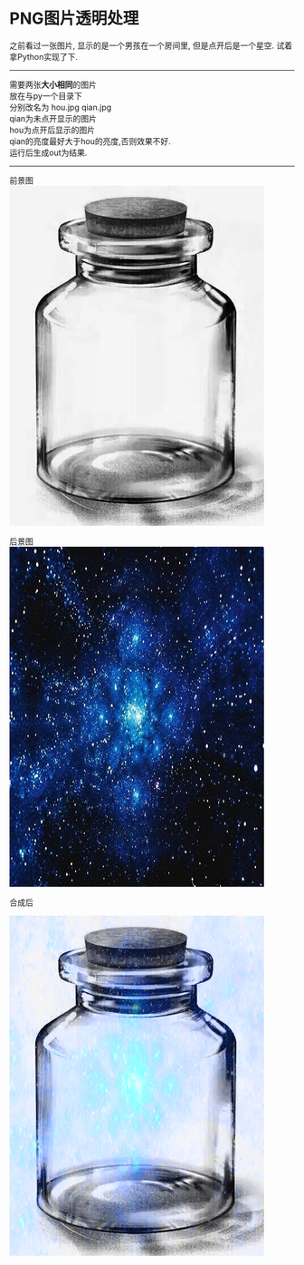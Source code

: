 PNG图片透明处理
===========================
之前看过一张图片, 显示的是一个男孩在一个房间里, 但是点开后是一个星空.
试着拿Python实现了下.

****

需要两张**大小相同**的图片  
放在与py一个目录下  
分别改名为 hou.jpg qian.jpg  
qian为未点开显示的图片  
hou为点开后显示的图片  
qian的亮度最好大于hou的亮度,否则效果不好.  
运行后生成out为结果.  

****
前景图  
![image](https://github.com/647-coder/png_python/blob/master/qian.jpg)

后景图  
![image](https://github.com/647-coder/png_python/blob/master/hou.jpg)

合成后  

![image](https://github.com/647-coder/png_python/blob/master/out.png)
